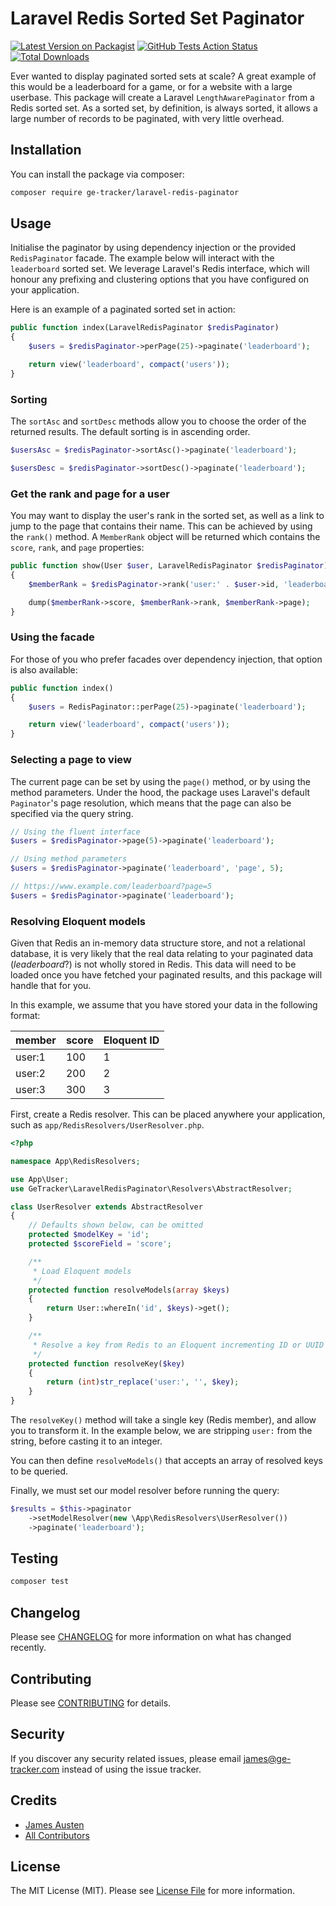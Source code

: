 # Laravel Redis Sorted Set Paginator

[![Latest Version on Packagist](https://img.shields.io/packagist/v/ge-tracker/laravel-redis-paginator.svg?style=flat-square)](https://packagist.org/packages/ge-tracker/laravel-redis-paginator)
[![GitHub Tests Action Status](https://img.shields.io/github/workflow/status/ge-tracker/laravel-redis-paginator/Tests?label=tests)](https://github.com/ge-tracker/laravel-redis-paginator/actions?query=workflow%3Arun-tests+branch%3Amaster)
[![Total Downloads](https://img.shields.io/packagist/dt/ge-tracker/laravel-redis-paginator.svg?style=flat-square)](https://packagist.org/packages/ge-tracker/laravel-redis-paginator)

Ever wanted to display paginated sorted sets at scale? A great example of this would be a leaderboard for a game, or for a website with a large userbase. This package will create a Laravel `LengthAwarePaginator` from a Redis sorted set. As a sorted set, by definition, is always sorted, it allows a large number of records to be paginated, with very little overhead.

## Installation

You can install the package via composer:

```bash
composer require ge-tracker/laravel-redis-paginator
```

## Usage

Initialise the paginator by using dependency injection or the provided `RedisPaginator` facade. The example below will interact with the `leaderboard` sorted set. We leverage Laravel's Redis interface, which will honour any prefixing and clustering options that you have configured on your application.

Here is an example of a paginated sorted set in action:

``` php
public function index(LaravelRedisPaginator $redisPaginator)
{
    $users = $redisPaginator->perPage(25)->paginate('leaderboard');

    return view('leaderboard', compact('users'));
}
```

### Sorting

The `sortAsc` and `sortDesc` methods allow you to choose the order of the returned results. The default sorting is in ascending order.

```php
$usersAsc = $redisPaginator->sortAsc()->paginate('leaderboard');

$usersDesc = $redisPaginator->sortDesc()->paginate('leaderboard');
```

### Get the rank and page for a user

You may want to display the user's rank in the sorted set, as well as a link to jump to the page that contains their name. This can be achieved by using the `rank()` method. A `MemberRank` object will be returned which contains the `score`, `rank`, and `page` properties:

```php
public function show(User $user, LaravelRedisPaginator $redisPaginator)
{
    $memberRank = $redisPaginator->rank('user:' . $user->id, 'leaderboard');

    dump($memberRank->score, $memberRank->rank, $memberRank->page);
}
```

### Using the facade

For those of you who prefer facades over dependency injection, that option is also available:

```php
public function index()
{
    $users = RedisPaginator::perPage(25)->paginate('leaderboard');

    return view('leaderboard', compact('users'));
}
```

### Selecting a page to view

The current page can be set by using the `page()` method, or by using the method parameters. Under the hood, the package uses Laravel's default `Paginator`'s page resolution, which means that the page can also be specified via the query string.

```php
// Using the fluent interface
$users = $redisPaginator->page(5)->paginate('leaderboard');

// Using method parameters
$users = $redisPaginator->paginate('leaderboard', 'page', 5);

// https://www.example.com/leaderboard?page=5
$users = $redisPaginator->paginate('leaderboard');
```

### Resolving Eloquent models

Given that Redis an in-memory data structure store, and not a relational database, it is very likely that the real data relating to your paginated data (*leaderboard*?) is not wholly stored in Redis. This data will need to be loaded once you have fetched your paginated results, and this package will handle that for you.

In this example, we assume that you have stored your data in the following format:

| member | score | Eloquent ID |
| ------ | ----- | ----------- |
| user:1 | 100   | 1           |
| user:2 | 200   | 2           |
| user:3 | 300   | 3           |

First, create a Redis resolver. This can be placed anywhere your application, such as `app/RedisResolvers/UserResolver.php`. 

```php
<?php

namespace App\RedisResolvers;

use App\User;
use GeTracker\LaravelRedisPaginator\Resolvers\AbstractResolver;

class UserResolver extends AbstractResolver
{
    // Defaults shown below, can be omitted
    protected $modelKey = 'id';
    protected $scoreField = 'score';

    /**
     * Load Eloquent models
     */
    protected function resolveModels(array $keys)
    {
        return User::whereIn('id', $keys)->get();
    }

    /**
     * Resolve a key from Redis to an Eloquent incrementing ID or UUID
     */
    protected function resolveKey($key)
    {
        return (int)str_replace('user:', '', $key);
    }
}

```

The `resolveKey()` method will take a single key (Redis member), and allow you to transform it. In the example below, we are stripping `user:` from the string, before casting it to an integer. 

You can then define `resolveModels()` that accepts an array of resolved keys to be queried.

Finally, we must set our model resolver before running the query:

```php
$results = $this->paginator
    ->setModelResolver(new \App\RedisResolvers\UserResolver())
    ->paginate('leaderboard');
```

## Testing

``` bash
composer test
```

## Changelog

Please see [CHANGELOG](CHANGELOG.md) for more information on what has changed recently.

## Contributing

Please see [CONTRIBUTING](CONTRIBUTING.md) for details.

## Security

If you discover any security related issues, please email james@ge-tracker.com instead of using the issue tracker.

## Credits

- [James Austen](https://github.com/gtjamesa)
- [All Contributors](../../contributors)

## License

The MIT License (MIT). Please see [License File](LICENSE.md) for more information.
